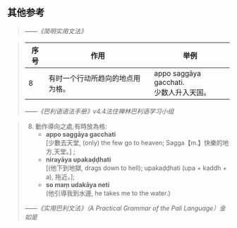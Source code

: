 



## 其他参考

>
>*——《简明实用文法》*

>|序号|作用|举例|
>|-|-|-|
>|8|有时一个行动所趋向的地点用为格。|appo saggāya gacchati.<br>少数人升入天国。|
>
>*——《巴利语语法手册》v4.4法住禅林巴利语学习小组*

>8. 動作導向之處,有時放為格: 
>	 - **appo saggāya gacchati**<br>[少數去天堂, (only) the few go to heaven; Sagga【m.】快樂的地方,天堂。] ;
>	 - **nirayāya upakaḍḍhati**<br>[(他下到地獄, drags down to hell); upakaḍḍhati (upa + kaddh + a), 拖近。]; 
>	 - **so maṃ udakāya neti**<br>(他引導我到水邊, he takes me to the water.)
>
>*——《实用巴利文法》（A Practical Grammar of the Pali Language）金如是*